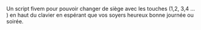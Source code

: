 Un script fivem pour pouvoir changer de siège avec les touches (1,2, 3,4 ... ) en haut du clavier en espérant que vos soyers heureux bonne journée ou soirée.
